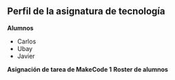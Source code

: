
## Perfil de la asignatura de tecnología

**Alumnos**
- Carlos
- Ubay
- Javier

**Asignación de tarea de MakeCode 1**
**Roster de alumnos**


